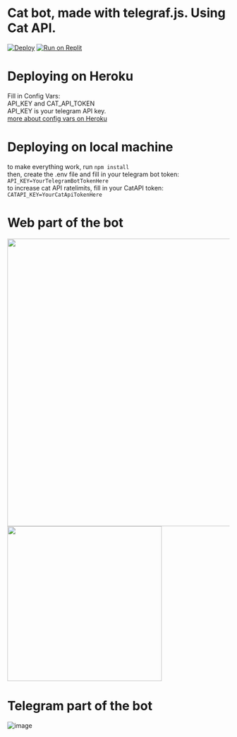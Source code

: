 # Cat bot, made with telegraf.js. Using Cat API.
[![Deploy](https://www.herokucdn.com/deploy/button.svg)](https://www.heroku.com/deploy?template=https://github.com/kotru21/cat-api-telegraf) 
[![Run on Replit](https://replit.com/badge/github//kotru21/cat-api-telegraf)](https://replit.com/new/github/kotru21/cat-api-telegraf) <br/>
# Deploying on Heroku
Fill in Config Vars: </br>
API_KEY and CAT_API_TOKEN </br>
API_KEY is your telegram API key. </br>
<a href="https://devcenter.heroku.com/articles/config-vars"> more about config vars on Heroku </a> </br>

# Deploying on local machine
to make everything work, run
`npm install` <br>
then, create the .env file and fill in your telegram bot token:
`API_KEY=YourTelegramBotTokenHere`
<br>
to increase cat API ratelimits, fill in your CatAPI token:
`CATAPI_KEY=YourCatApiTokenHere`
 # Web part of the bot
<img src="https://github.com/user-attachments/assets/8f4b27ff-b499-4a99-ab2e-8cef76b7a8ef" width=650 align="top"/>

<img src="https://github.com/user-attachments/assets/2a9729d4-f941-47f8-a263-14a74b651f05" width=350 />

 # Telegram part of the bot
 
![image](https://github.com/user-attachments/assets/0923e4d9-379a-4198-ad8f-1c22a283fb2d)
